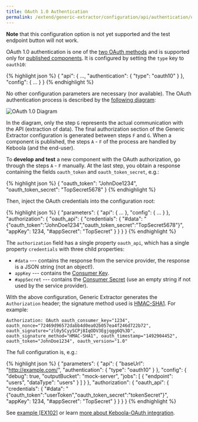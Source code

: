 ```yaml
---
title: OAuth 1.0 Authentication
permalink: /extend/generic-extractor/configuration/api/authentication/oauth10/
---
```




**Note** that this configuration option is not yet supported and the test endpoint button will not work.

OAuth 1.0 authentication is one of the [two OAuth methods](/extend/generic-extractor/configuration/api/authentication/#oauth) and
is supported only for [published components](/extend/generic-extractor/publish/).
It is configured by setting the `type` key to `oauth10`:

{% highlight json %}
{
    "api": {
        ...,
        "authentication": {
            "type": "oauth10"
        }
    },
    "config": {
        ...
    }
}
{% endhighlight %}

No other configuration parameters are necessary (nor available). The OAuth authentication process is
described by the [following diagram](https://oauth.net/core/1.0/#anchor9):

![OAuth 1.0 Diagram](/extend/generic-extractor/configuration/api/authentication/oauth10-diagram.png)

In the diagram, only the step `G` represents the actual communication with the API (extraction of data).
The final authorization section of the Generic Extractor configuration is generated between
steps `F` and `G`. When a component is published, the steps `A` - `F` of the process are handled by
Keboola (and the end-user).

To **develop and test** a new component with the OAuth authorization, go through
the steps `A` - `F` manually. At the last step, you obtain a response containing the fields
`oauth_token` and `oauth_token_secret`, e.g.:

{% highlight json %}
{
    "oauth\_token": "JohnDoe1234",
    "oauth\_token\_secret": "TopSecret5678"
}
{% endhighlight %}

Then, inject the OAuth credentials into the configuration root:

{% highlight json %}
{
    "parameters": {
        "api": {
            ...
        },
        "config": {
            ...
        }
    },
    "authorization": {
        "oauth_api": {
            "credentials": {
                "#data": "{\"oauth\_token\":\"JohnDoe1234\",\"oauth\_token\_secret\":\"TopSecret5678\"}",
                "appKey": 1234,
                "#appSecret": "TopSecret"
            }
        }
    }
}
{% endhighlight %}

The `authorization` field has a single property `oauth_api`, which has a single property `credentials` with three child properties:

- `#data` --- contains the response from the service provider, the response is a JSON string (not an object!).
- `appKey` --- contains the [Consumer Key](https://oauth.net/core/1.0/#anchor3).
- `#appSecret` --- contains the [Consumer Secret](https://oauth.net/core/1.0/#anchor3) (use an empty string if
not used by the service provider).

With the above configuration, Generic Extractor generates the `Authorization` header; the signature
method used is [HMAC-SHA1](https://oauth.net/core/1.0/#anchor16). For example:

    Authorization: OAuth oauth_consumer_key="1234", oauth_nonce="72469d96572dabb4d0ea02b057ea4f246d722b72", oauth_signature="zl0y5CyySCPj8IqODV3Egjqgg6Q%3D", oauth_signature_method="HMAC-SHA1", oauth_timestamp="1492904452", oauth_token="JohnDoe1234", oauth_version="1.0"

The full configuration is, e.g.:

{% highlight json %}
{
    "parameters": {
        "api": {
            "baseUrl": "http://example.com/",
            "authentication": {
                "type": "oauth10"
            }
        },
        "config": {
            "debug": true,
            "outputBucket": "mock-server",
            "jobs": [
                {
                    "endpoint": "users",
                    "dataType": "users"
                }
            ]
        }
    },
    "authorization": {
        "oauth_api": {
            "credentials": {
                "#data": "{\"oauth_token\":\"userToken\",\"oauth_token_secret\":\"tokenSecret\"}",
                "appKey": 1234,
                "#appSecret": "TopSecret"
            }
        }
    }
}
{% endhighlight %}

See [example [EX102]](https://github.com/keboola/generic-extractor/tree/master/doc/examples/102-oauth1) or
learn [more about Keboola-OAuth integration](/extend/common-interface/oauth).
